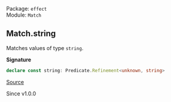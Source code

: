 Package: `effect`<br />
Module: `Match`<br />

## Match.string

Matches values of type `string`.

**Signature**

```ts
declare const string: Predicate.Refinement<unknown, string>
```

[Source](https://github.com/Effect-TS/effect/tree/main/packages/effect/src/Match.ts#L967)

Since v1.0.0